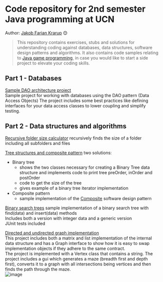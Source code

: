# Code repository for 2nd semester Java programming at UCN
Author: [Jakob Farian Krarup](mailto:jfk@ucn.dk) 😊

> This repository contains exercises, stubs and solutions for understanding 
> coding against databases, data structures, software design patterns and algorithms.
> It also contains code samples relating to [Java game programming](https://github.com/UCN-programming-2-JFK/JavaGameProgrammingCodesamples/tree/master), in case you would like to start a side project to elevate your coding skills.

## Part 1 - Databases

[Sample DAO architecture project](https://github.com/UCN-programming-2-JFK/SampleDaoArchitectureProject)  
Sample project for working with databases using the DAO pattern (Data Access Objects)
The project includes some best practices like defining interfaces for your data access classes to lower coupling and simplify testing.  
  
  
##  Part 2 - Data structures and algorithms

[Recursive folder size calculator](https://github.com/UCN-programming-2-JFK/RecursiveFolderSizeCalculator)
recursively finds the size of a folder including all subfolders and files
  
[Tree structures and composite pattern](https://github.com/UCN-programming-2-JFK/TreeStructures)
two solutions: 
- Binary tree
  - shows the two classes necessary for creating a Binary Tree data structure and implements code to print tree preOrder, inOrder and postOrder
  - code to get the size of the tree
  - gives example of a binary tree iterator implementation
- Composite pattern
  - sample implementation of the [Composite]([url](https://en.wikipedia.org/wiki/Composite_pattern)) software design pattern 

[Binary search trees](https://github.com/UCN-programming-2-JFK/BinarySearchTrees)
sample implementation of a binary search tree with find(data) and insert(data) methods  
Includes both a version with integer data and a generic version  
JUnit tests included

[Directed and undirected graph implementation](https://github.com/UCN-programming-2-JFK/Graphs)  
This project includes both a matrix and list implementation of the internal data structure and has a Graph interface to show how it is easy to swap implementation objects if they adhere to the same contract.  
The project is implemented with a Vertex class that contains a string.
The project includes a gui which generates a maze (breadth first and depth first), converts it to a graph with all intersections being vertices and then finds the path through the maze.  
![image](https://github.com/UCN-programming-2-JFK/.github/assets/3811290/97cbab7a-0444-4ba1-9a86-cb63f11256cb)




